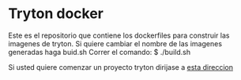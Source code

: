 # Tryton docker
Este es el repositorio que contiene los dockerfiles para construir las imagenes de tryton. 
Si quiere cambiar el nombre de las imagenes generadas haga buid.sh
Correr el comando: 
  $ ./build.sh

Si usted quiere comenzar un proyecto tryton dirijase a [esta direccion](https://github.com/Devecoop/tryton-project)
